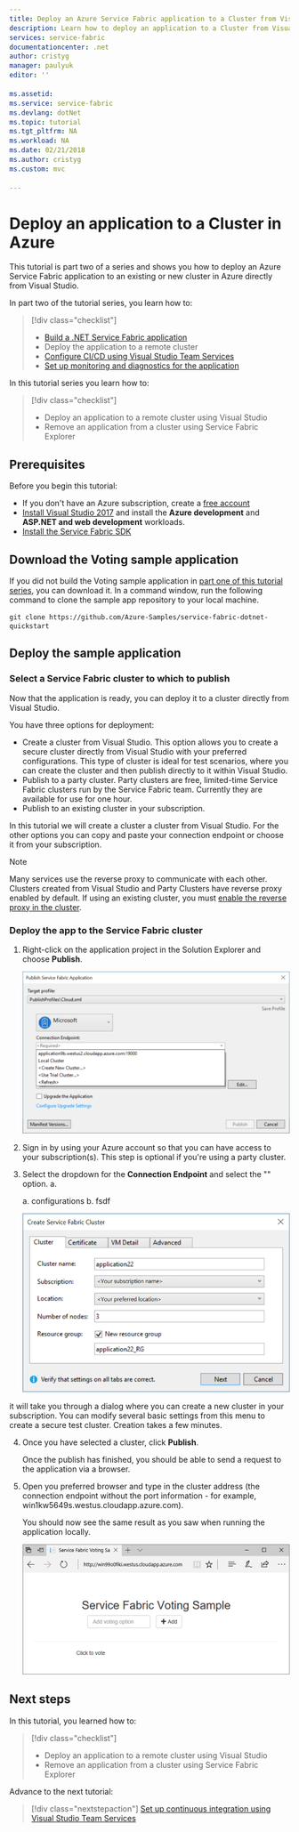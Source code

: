 ```yaml
---
title: Deploy an Azure Service Fabric application to a Cluster from Visual Studio | Microsoft Docs
description: Learn how to deploy an application to a Cluster from Visual Studio
services: service-fabric
documentationcenter: .net
author: cristyg
manager: paulyuk
editor: ''

ms.assetid:
ms.service: service-fabric
ms.devlang: dotNet
ms.topic: tutorial
ms.tgt_pltfrm: NA
ms.workload: NA
ms.date: 02/21/2018
ms.author: cristyg
ms.custom: mvc

---
```


# Deploy an application to a Cluster in Azure
This tutorial is part two of a series and shows you how to deploy an Azure Service Fabric application to an existing or new cluster in Azure directly from Visual Studio.

In part two of the tutorial series, you learn how to:
> [!div class="checklist"]
> * [Build a .NET Service Fabric application](service-fabric-tutorial-create-dotnet-app.md)
> * Deploy the application to a remote cluster
> * [Configure CI/CD using Visual Studio Team Services](service-fabric-tutorial-deploy-app-with-cicd-vsts.md)
> * [Set up monitoring and diagnostics for the application](service-fabric-tutorial-monitoring-aspnet.md)

In this tutorial series you learn how to:
> [!div class="checklist"]
> * Deploy an application to a remote cluster using Visual Studio
> * Remove an application from a cluster using Service Fabric Explorer

## Prerequisites
Before you begin this tutorial:
- If you don't have an Azure subscription, create a [free account](https://azure.microsoft.com/free/?WT.mc_id=A261C142F)
- [Install Visual Studio 2017](https://www.visualstudio.com/) and install the **Azure development** and **ASP.NET and web development** workloads.
- [Install the Service Fabric SDK](service-fabric-get-started.md)

## Download the Voting sample application
If you did not build the Voting sample application in [part one of this tutorial series](service-fabric-tutorial-create-dotnet-app.md), you can download it. In a command window, run the following command to clone the sample app repository to your local machine.

```
git clone https://github.com/Azure-Samples/service-fabric-dotnet-quickstart
```

## Deploy the sample application

### Select a Service Fabric cluster to which to publish
Now that the application is ready, you can deploy it to a cluster directly from Visual Studio.

You have three options for deployment:
- Create a cluster from Visual Studio. This option allows you to create a secure cluster directly from Visual Studio with your preferred configurations. This type of cluster is ideal for test scenarios, where you can create the cluster and then publish directly to it within Visual Studio.
- Publish to a party cluster. Party clusters are free, limited-time Service Fabric clusters run by the Service Fabric team. Currently they are available for use for one hour.
- Publish to an existing cluster in your subscription.

In this tutorial we will create a cluster a cluster from Visual Studio. For the other options you can copy and paste your connection endpoint or choose it from your subscription.
> [!NOTE]
> Many services use the reverse proxy to communicate with each other. Clusters created from Visual Studio and Party Clusters have reverse proxy enabled by default.  If using an existing cluster, you must [enable the reverse proxy in the cluster](../service-fabric-reverseproxy.md#setup-and-configuration.md).

### Deploy the app to the Service Fabric cluster

1. Right-click on the application project in the Solution Explorer and choose **Publish**.

    ![Publish Dialog](./media/service-fabric-tutorial-deploy-app-to-party-cluster/publish-app.png)

2. Sign in by using your Azure account so that you can have access to your subscription(s). This step is optional if you're using a party cluster.

3. Select the dropdown for the **Connection Endpoint** and select the "<Create New Cluster...>" option.
    a.

    a. configurations
    b. fsdf

    ![Create Cluster Dialog](./media/service-fabric-tutorial-deploy-app-to-party-cluster/create-cluster.png)

it will take you through a dialog where you can create a new cluster in your subscription. You can modify several basic settings from this menu to create a secure test cluster. Creation takes a few minutes.



4. Once you have selected a cluster, click **Publish**.

    Once the publish has finished, you should be able to send a request to the application via a browser.

5. Open you preferred browser and type in the cluster address (the connection endpoint without the port information - for example, win1kw5649s.westus.cloudapp.azure.com).

    You should now see the same result as you saw when running the application locally.

    ![API Response from Cluster](./media/service-fabric-tutorial-deploy-app-to-party-cluster/response-from-cluster.png)

## Next steps
In this tutorial, you learned how to:

> [!div class="checklist"]
> * Deploy an application to a remote cluster using Visual Studio
> * Remove an application from a cluster using Service Fabric Explorer

Advance to the next tutorial:
> [!div class="nextstepaction"]
> [Set up continuous integration using Visual Studio Team Services](service-fabric-tutorial-deploy-app-with-cicd-vsts.md)
